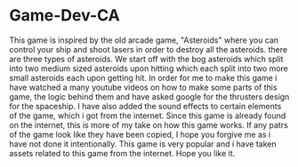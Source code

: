 # Game-Dev-CA
This game is inspired by the old arcade game, "Asteroids" where you can control your ship and shoot lasers in order to destroy all the asteroids. 
there are three types of asteroids. We start off with the bog asteroids which split into two medium sized asteroids upon hitting which each split into two more small asteroids each upon getting hit.
In order for me to make this game i have watched a many youtube videos on how to make some parts of this game, the logic behind them and have asked google for the thrusters design for the spaceship. 
I have also added the sound effects to certain elements of the game, which i got from the internet.
Since this game is already found on the internet, this is more of my take on how this game works.
If any patrs of the game look like they have been copied, I hope you forgive me as i have not done it intentionally. This game is very popular and i have taken assets related to this game from the internet.
Hope you like it.
